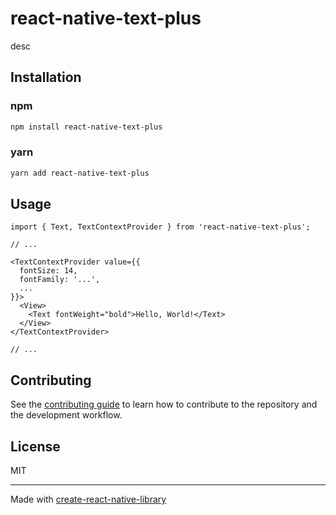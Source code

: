 # react-native-text-plus

desc

## Installation

### npm

```sh
npm install react-native-text-plus
```
### yarn

```sh
yarn add react-native-text-plus
```

## Usage


```tsx
import { Text, TextContextProvider } from 'react-native-text-plus';

// ...

<TextContextProvider value={{
  fontSize: 14,
  fontFamily: '...',
  ...
}}>
  <View>
    <Text fontWeight="bold">Hello, World!</Text>
  </View>
</TextContextProvider>

// ...

```


## Contributing

See the [contributing guide](CONTRIBUTING.md) to learn how to contribute to the repository and the development workflow.

## License

MIT

---

Made with [create-react-native-library](https://github.com/callstack/react-native-builder-bob)
